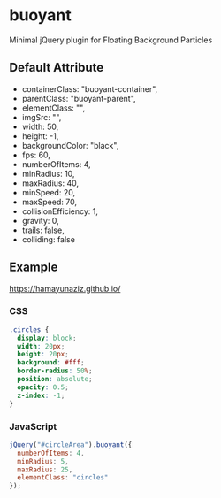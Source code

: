 # buoyant

Minimal jQuery plugin for Floating Background Particles

## Default Attribute

- containerClass: "buoyant-container",
- parentClass: "buoyant-parent",
- elementClass: "",
- imgSrc: "",
- width: 50,
- height: -1,
- backgroundColor: "black",
- fps: 60,
- numberOfItems: 4,
- minRadius: 10,
- maxRadius: 40,
- minSpeed: 20,
- maxSpeed: 70,
- collisionEfficiency: 1,
- gravity: 0,
- trails: false,
- colliding: false

## Example

https://hamayunaziz.github.io/

### CSS

```css
.circles {
  display: block;
  width: 20px;
  height: 20px;
  background: #fff;
  border-radius: 50%;
  position: absolute;
  opacity: 0.5;
  z-index: -1;
}
```

### JavaScript

```javascript
jQuery("#circleArea").buoyant({
  numberOfItems: 4,
  minRadius: 5,
  maxRadius: 25,
  elementClass: "circles"
});
```
